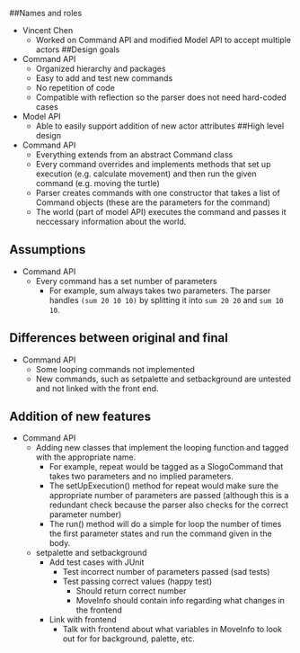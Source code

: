 ##Names and roles
* Vincent Chen
  * Worked on Command API and modified Model API to accept multiple actors
##Design goals 
* Command API
  * Organized hierarchy and packages
  * Easy to add and test new commands
  * No repetition of code
  * Compatible with reflection so the parser does not need hard-coded cases
* Model API
  * Able to easily support addition of new actor attributes 
##High level design
* Command API
  * Everything extends from an abstract Command class
  * Every command overrides and implements methods that set up execution (e.g. calculate movement) and then run the given command (e.g. moving the turtle)
  * Parser creates commands with one constructor that takes a list of Command objects (these are the parameters for the command)
  * The world (part of model API) executes the command and passes it neccessary information about the world.
  
## Assumptions
* Command API
  * Every command has a set number of parameters
    * For example, sum always takes two parameters. The parser handles `(sum 20 10 10)` by splitting it into `sum 20 20` and `sum 10 10`.

## Differences between original and final 
* Command API
  * Some looping commands not implemented
  * New commands, such as setpalette and setbackground are untested and not linked with the front end.
## Addition of new features
* Command API
  * Adding new classes that implement the looping function and tagged with the appropriate name.
    * For example, repeat would be tagged as a SlogoCommand that takes two parameters and no implied parameters. 
    * The setUpExecution() method for repeat would make sure the appropriate number of parameters are passed (although this is a redundant check because the parser also checks for the correct parameter number)
    * The run() method will do a simple for loop the number of times the first parameter states and run the command given in the body. 
  * setpalette and setbackground
    * Add test cases with JUnit
      * Test incorrect number of parameters passed (sad tests)
      * Test passing correct values (happy test)
        * Should return correct number
        * MoveInfo should contain info regarding what changes in the frontend
    * Link with frontend
      * Talk with frontend about what variables in MoveInfo to look out for for background, palette, etc.

